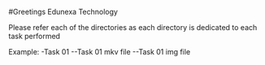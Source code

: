 #Greetings Edunexa Technology

Please refer each of the directories as each directory is dedicated to each task performed 

Example:
-Task 01
--Task 01 mkv file
--Task 01 img file

